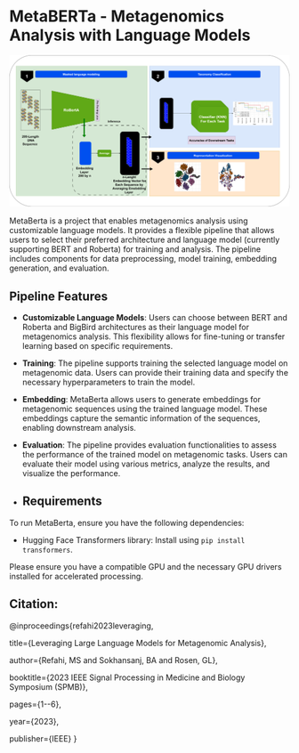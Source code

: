 # MetaBERTa - Metagenomics Analysis with Language Models

![MetaBERTa Pipeline Overview](pipeline.png)


MetaBerta is a project that enables metagenomics analysis using customizable language models. It provides a flexible pipeline that allows users to select their preferred architecture and language model (currently supporting BERT and Roberta) for training and analysis. The pipeline includes components for data preprocessing, model training, embedding generation, and evaluation.

## Pipeline Features

- **Customizable Language Models**: Users can choose between BERT and Roberta and BigBird architectures as their language model for metagenomics analysis. This flexibility allows for fine-tuning or transfer learning based on specific requirements.

- **Training**: The pipeline supports training the selected language model on metagenomic data. Users can provide their training data and specify the necessary hyperparameters to train the model.

- **Embedding**: MetaBerta allows users to generate embeddings for metagenomic sequences using the trained language model. These embeddings capture the semantic information of the sequences, enabling downstream analysis.

- **Evaluation**: The pipeline provides evaluation functionalities to assess the performance of the trained model on metagenomic tasks. Users can evaluate their model using various metrics, analyze the results, and visualize the performance.

- ## Requirements

To run MetaBerta, ensure you have the following dependencies:

- Hugging Face Transformers library: Install using `pip install transformers`.

Please ensure you have a compatible GPU and the necessary GPU drivers installed for accelerated processing.


## Citation:

@inproceedings{refahi2023leveraging,

  title={Leveraging Large Language Models for Metagenomic Analysis},
  
  author={Refahi, MS and Sokhansanj, BA and Rosen, GL},
  
  booktitle={2023 IEEE Signal Processing in Medicine and Biology Symposium (SPMB)},
  
  pages={1--6},
  
  year={2023},
  
  publisher={IEEE}
}



